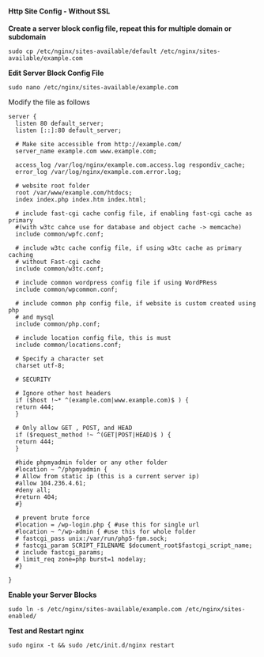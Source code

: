 #### Http Site Config - Without SSL

**Create a server block config file, repeat this for multiple domain or subdomain**

`sudo cp /etc/nginx/sites-available/default /etc/nginx/sites-available/example.com`

**Edit Server Block Config File**

`sudo nano /etc/nginx/sites-available/example.com` 

Modify the file as follows

```
server {
  listen 80 default_server;
  listen [::]:80 default_server;
  
  # Make site accessible from http://example.com/
  server_name example.com www.example.com;
  
  access_log /var/log/nginx/example.com.access.log respondiv_cache;
  error_log /var/log/nginx/example.com.error.log;
  
  # website root folder
  root /var/www/example.com/htdocs;
  index index.php index.htm index.html;
  
  # include fast-cgi cache config file, if enabling fast-cgi cache as primary
  #(with w3tc cahce use for database and object cache -> memcache)
  include common/wpfc.conf;

  # include w3tc cache config file, if using w3tc cache as primary caching
  # without Fast-cgi cache
  include common/w3tc.conf;

  # include common wordpress config file if using WordPRess
  include common/wpcommon.conf;

  # include common php config file, if website is custom created using php
  # and mysql
  include common/php.conf;

  # include location config file, this is must
  include common/locations.conf;
  
  # Specify a character set
  charset utf-8;
  
  # SECURITY
  
  # Ignore other host headers
  if ($host !~* ^(example.com|www.example.com)$ ) {
  return 444;
  }
  
  # Only allow GET , POST, and HEAD
  if ($request_method !~ ^(GET|POST|HEAD)$ ) {
  return 444;
  }
  
  #hide phpmyadmin folder or any other folder
  #location ~ ^/phpmyadmin {
  # Allow from static ip (this is a current server ip)
  #allow 104.236.4.61;
  #deny all;
  #return 404;
  #}
  
  # prevent brute force
  #location = /wp-login.php { #use this for single url
  #location ~ ^/wp-admin { #use this for whole folder
  # fastcgi_pass unix:/var/run/php5-fpm.sock;
  # fastcgi_param SCRIPT_FILENAME $document_root$fastcgi_script_name;
  # include fastcgi_params;
  # limit_req zone=php burst=1 nodelay;
  #}

}

```

**Enable your Server Blocks**
  
`sudo ln -s /etc/nginx/sites-available/example.com /etc/nginx/sites-enabled/`

**Test and Restart nginx**

`sudo nginx -t && sudo /etc/init.d/nginx restart`


